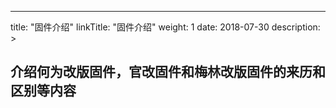 
---
title: "固件介绍"
linkTitle: "固件介绍"
weight: 1
date: 2018-07-30
description: >

  介绍何为改版固件，官改固件和梅林改版固件的来历和区别等内容
---


